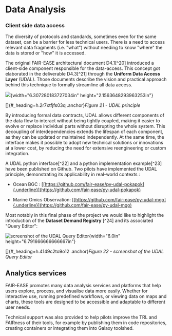 # Data Analysis

### Client side data access

The diversity of protocols and standards, sometimes even for the same
dataset, can be a barrier for less technical users. There is a need to
access relevant data fragments (i.e. "what") without needing to know
"where" the data is stored or "how" it is accessed.

The original FAIR-EASE architectural document D4.1[^20] introduced a
client-side component responsible for the data-access. This concept got
elaborated in the deliverable D4.3[^21] through the **Uniform Data
Access Layer** (UDAL). Those documents describe the vision and practical
approach behind this technique to formally streamline all data access.

![](media/image17.png){width="6.307280183727034in"
height="2.1563648293963253in"}

[]{#_heading=h.2r7xtfjfs03q .anchor}*Figure 21 - UDAL principle*

By introducing formal data contracts, UDAL allows different components
of the data flow to interact without being tightly coupled, making it
easier to evolve or replace individual parts without disrupting the
whole system. This decoupling of interdependencies extends the lifespan
of each component, as they can be updated or maintained independently.
At the same time, the interface makes it possible to adopt new technical
solutions or innovations at a lower cost, by reducing the need for
extensive reengineering or custom integration.

A UDAL python interface[^22] and a python implementation example[^23]
have been published on Github. Two pilots have implemented the UDAL
principle, demonstrating its applicability in real-world contexts :

- Ocean BGC :
  [[https://github.com/fair-ease/py-udal-pokapok]{.underline}](https://github.com/fair-ease/py-udal-pokapok)

- Marine Omics Observation:
  [[https://github.com/fair-ease/py-udal-mgo]{.underline}](https://github.com/fair-ease/py-udal-mgo)

Most notably in this final phase of the project we would like to
highlight the introduction of the **Dataset Demand Registry** [^24] and
its associated "Query Editor":

![screenshot of the UDAL Query Editor](media/image14.png){width="6.0in"
height="6.791666666666667in"}

[]{#_heading=h.4149c2to9o12 .anchor}*Figure 22 - screenshot of the UDAL
Query Editor*

## Analytics services

FAIR-EASE promotes many data analysis services and platforms that help
users explore, process, and visualise data more easily. Whether for
interactive use, running predefined workflows, or viewing data on maps
and charts, these tools are designed to be accessible and adaptable to
different user needs.

Technical support was also provided to help pilots improve the TRL and
FAIRness of their tools, for example by publishing them in code
repositories, creating containers or integrating them into Galaxy
toolshed.